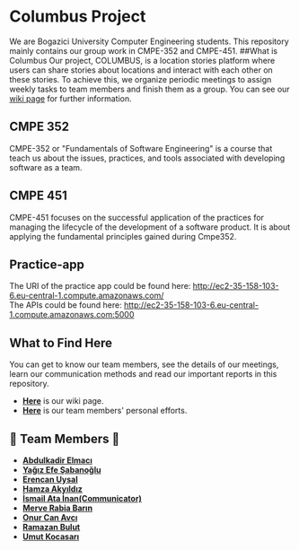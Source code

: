 # Columbus Project
We are Bogazici University Computer Engineering students. This repository mainly contains our group work in CMPE-352 and CMPE-451.
##What is Columbus
Our project, COLUMBUS, is a location stories platform where users can share stories about locations and interact with each other on these stories. To achieve this, we organize periodic meetings to assign weekly tasks to team members and finish them as a group. You can see our [wiki page](https://github.com/bounswe/2021SpringGroup7/wiki) for further information.
## CMPE 352
CMPE-352 or "Fundamentals of Software Engineering" is a course that teach us about the issues, practices, and tools associated with developing software as a team.
## CMPE 451
CMPE-451 focuses on the successful application of the practices for managing the lifecycle of the
development of a software product. It is about applying the fundamental principles gained during
Cmpe352. 
## Practice-app
The URI of the practice app could be found here: http://ec2-35-158-103-6.eu-central-1.compute.amazonaws.com/ \
The APIs could be found here: http://ec2-35-158-103-6.eu-central-1.compute.amazonaws.com:5000

## What to Find Here
You can get to know our team members, see the details of our meetings, learn our communication methods and read our important reports in this repository.
- [**Here**](https://github.com/bounswe/2021SpringGroup7/wiki) is our wiki page.
- [**Here**](https://github.com/bounswe/2021SpringGroup7/wiki/Weekly-Personal-Efforts-of-Team-Members) is our team members' personal efforts.

## 👋  Team Members 👋 

- [**Abdulkadir Elmacı**](https://github.com/bounswe/2021SpringGroup7/wiki/Abdulkadir-Elmacı)
- [**Yağız Efe Şabanoğlu**](https://github.com/bounswe/2021SpringGroup7/wiki/Yağız-Efe-Şabanoğlu)
- [**Erencan Uysal**](https://github.com/bounswe/2021SpringGroup7/wiki/Erencan-Uysal)
- [**Hamza Akyıldız**](https://github.com/bounswe/2021SpringGroup7/wiki/Hamza-Akyıldız)
- [**İsmail Ata İnan(Communicator)**](https://github.com/bounswe/2021SpringGroup7/wiki/İsmail-Ata-İnan)
- [**Merve Rabia Barın**](https://github.com/bounswe/2021SpringGroup7/wiki/Merve-Rabia-Barın)
- [**Onur Can Avcı**](https://github.com/bounswe/2021SpringGroup7/wiki/Onur-Can-Avci)
- [**Ramazan Bulut**](https://github.com/bounswe/2021SpringGroup7/wiki/Ramazan-Bulut)
- [**Umut Kocasarı**](https://github.com/bounswe/2021SpringGroup7/wiki/Umut-Kocasarı)
